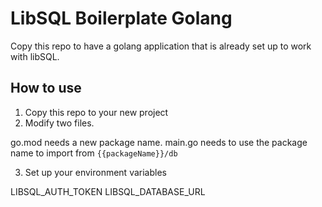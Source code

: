 # LibSQL Boilerplate Golang

Copy this repo to have a golang application that is already set up to work with libSQL.

## How to use

1. Copy this repo to your new project
2. Modify two files.

go.mod needs a new package name.
main.go needs to use the package name to import from `{{packageName}}/db`

3. Set up your environment variables

LIBSQL_AUTH_TOKEN
LIBSQL_DATABASE_URL